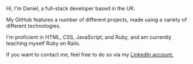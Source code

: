 Hi, I'm Daniel, a full-stack developer based in the UK.

My GitHub features a number of different projects, made using a variety of different technologies.

I'm proficient in HTML, CSS, JavaScript, and Ruby, and am currently teaching myself Ruby on Rails.

If you want to contact me, feel free to do so via my [LinkedIn account.](danielash.co.uk)
